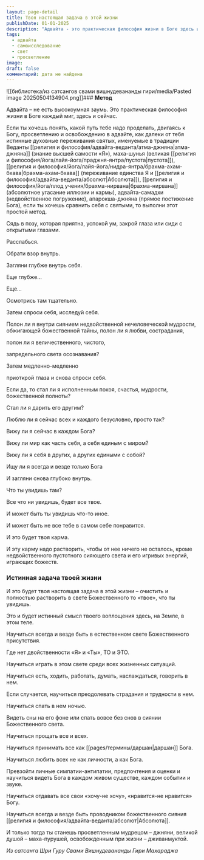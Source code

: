```yaml
---
layout: page-detail
title: Твоя настоящая задача в этой жизни
publishDate: 01-01-2025
description: "Адвайта - это практическая философия жизни в Боге здесь и сейчас. Метод прост: загляни внутрь себя, оцени полноту света, любви и мудрости, которые ты проявляешь, и растворяй всё, что не соответствует этому состоянию. Истинная задача жизни - научиться быть в свете Божественного всегда, видеть Бога во всём, прощать, принимать, любить и стать проводником Абсолюта. Только так достигается подлинное просветление и освобождение"
tags:
  - адвайта
  - самоисследование
  - свет
  - просветление
image: 
draft: false
комментарий: дата не найдена
---
```

![[библиотека/из сатсангов свами вишнудевананды гири/media/Pasted image 20250504134904.png]]### **Метод**

 Адвайта – не есть высокоумная заумь. Это практическая философия жизни в Боге каждый миг, здесь и сейчас.

 Если ты хочешь понять, какой путь тебе надо проделать, двигаясь к Богу, просветлению и освобождению в адвайте, как далеки от тебя истинные духовные переживания святых, именуемые в традиции Веданты [[религия и философия/адвайта-веданта/атма-джняна|атма-джняна]] (знание высшей самости «Я»), маха-шунья (великая [[религия и философия/йога/лайя-йога/праджня-янтра/пустота|пустота]]), [[религия и философия/йога/лайя-йога/нидра-янтра/брахма-ахам-бхава|брахма-ахам-бхава]] (переживание единства Я и [[религия и философия/адвайта-веданта/абсолют|Абсолюта]]), [[религия и философия/йога/плод учения/брахма-нирвана|брахма-нирвана]] (абсолютное угасание иллюзии и кармы), адвайта-самадхи (недвойственное погружение), апарокша-джняна (прямое постижение Бога), если ты хочешь сравнить себя с святыми, то выполни этот простой метод.

 Сядь в позу, которая приятна, успокой ум, закрой глаза или сиди с открытыми глазами.

 Расслабься.

 Обрати взор внутрь.

 Загляни глубже внутрь себя.

 Еще глубже…

 Еще...

 Осмотрись там тщательно.

 Затем спроси себя, исследуй себя.

 Полон ли я внутри сиянием недвойственной нечеловеческой мудрости, обжигающей божественной тайны, полон ли я любви, сострадания,

 полон ли я величественного, чистого,

 запредельного света осознавания?

 Затем медленно-медленно

 приоткрой глаза и снова спроси себя.

 Если да, то стал ли я исполненным покоя, счастья, мудрости, божественной полноты?

 Стал ли я дарить его другим?

 Люблю ли я сейчас всех и каждого безусловно, просто так?

 Вижу ли я сейчас в каждом Бога?

 Вижу ли мир как часть себя, а себя единым с миром?

 Вижу ли я себя в других, а других едиными с собой?

 Ищу ли я всегда и везде только Бога

 И загляни снова глубоко внутрь.

 Что ты увидишь там?

 Все что ни увидишь, будет все твое.

 И может быть ты увидишь что-то иное.

 И может быть не все тебе в самом себе понравится.

 И это будет твоя карма.

 И эту карму надо растворить, чтобы от нее ничего не осталось, кроме недвойственного пустотного сияющего света и его игривых энергий, играющих божеств.

### **Истинная задача твоей жизни**

 И это будет твоя настоящая задача в этой жизни – очистить и полностью растворить в свете Божественного то «твое», что ты увидишь.

 Это и будет истинный смысл твоего воплощения здесь, на Земле, в этом теле.

 Научиться всегда и везде быть в естественном свете Божественного присутствия.

 Где нет двойственности «Я» и «Ты», ТО и ЭТО.

 Научиться играть в этом свете среди всех жизненных ситуаций.

 Научиться есть, ходить, работать, думать, наслаждаться, говорить в нем.

 Если случается, научиться преодолевать страдания и трудности в нем.

 Научиться спать в нем ночью.

 Видеть сны на его фоне или спать вовсе без снов в сиянии Божественного света.

 Научиться прощать все и всех.

 Научиться принимать все как [[pages/термины/даршан|даршан]] Бога.

 Научиться любить всех не как личности, а как Бога.

 Превзойти личные симпатии-антипатии, предпочтения и оценки и научиться видеть Бога в каждом живом существе, каждом событии и звуке.

 Научиться отдавать все свои «хочу-не хочу», «нравится-не нравится» Богу.

 Научиться всегда и везде быть проводником божественного сияния [[религия и философия/адвайта-веданта/абсолют|Абсолюта]].

 И только тогда ты станешь просветленным мудрецом – джняни, великой душой – маха-пурушей, освобожденным при жизни – дживанмуктой.

*Из сатсанга Шри Гуру Свами Вишнудевананды Гири Махараджа*
